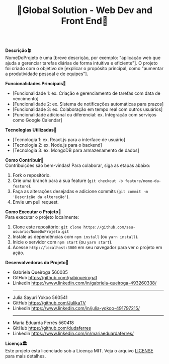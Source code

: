 <h1 align="center">🌱Global Solution - Web Dev and Front End🌱</h1>
<br>
<br>

**Descrição🪴**  
NomeDoProjeto é uma [breve descrição, por exemplo: "aplicação web que ajuda a gerenciar tarefas diárias de forma intuitiva e eficiente"]. O projeto foi criado com o objetivo de [explicar o propósito principal, como "aumentar a produtividade pessoal e de equipes"].

**Funcionalidades Principais🍃**  
- [Funcionalidade 1: ex. Criação e gerenciamento de tarefas com data de vencimento]
- [Funcionalidade 2: ex. Sistema de notificações automáticas para prazos]
- [Funcionalidade 3: ex. Colaboração em tempo real com outros usuários]
- [Funcionalidade adicional ou diferencial: ex. Integração com serviços como Google Calendar]

**Tecnologias Utilizadas🍃**  
- [Tecnologia 1: ex. React.js para a interface de usuário]
- [Tecnologia 2: ex. Node.js para o backend]
- [Tecnologia 3: ex. MongoDB para armazenamento de dados]

**Como Contribuir🍃**  
Contribuições são bem-vindas! Para colaborar, siga as etapas abaixo:
1. Fork o repositório.
2. Crie uma branch para a sua feature (`git checkout -b feature/nome-da-feature`).
3. Faça as alterações desejadas e adicione commits (`git commit -m 'Descrição da alteração'`).
4. Envie um pull request.

**Como Executar o Projeto🍃**  
Para executar o projeto localmente:
1. Clone este repositório: `git clone https://github.com/seu-usuario/NomeDoProjeto.git`
2. Instale as dependências com `npm install` (ou `yarn install`).
3. Inicie o servidor com `npm start` (ou `yarn start`).
4. Acesse `http://localhost:3000` em seu navegador para ver o projeto em ação.

**Desenvolvedoras do Projeto🍃**

- Gabriela Queiroga      560035
- GitHub    https://github.com/gabiqueiroga1
- Linkedin   https://www.linkedin.com/in/gabriela-queiroga-493260338/
  <hr>
- Julia Sayuri Yokoo     560541
- GitHub    https://github.com/JulikaTV
- Linkedin   https://www.linkedin.com/in/julia-yokoo-491797215/
  <hr>
- Maria Eduarda Ferrés   560418
- GitHub    https://github.com/dudaferres
- Linkedin   https://www.linkedin.com/in/mariaeduardaferres/

**Licença🏛️**  
Este projeto está licenciado sob a Licença MIT. Veja o arquivo [LICENSE](./LICENSE) para mais detalhes.
